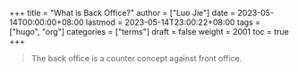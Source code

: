 +++
title = "What is Back Office?"
author = ["Luo Jie"]
date = 2023-05-14T00:00:00+08:00
lastmod = 2023-05-14T23:00:22+08:00
tags = ["hugo", "org"]
categories = ["terms"]
draft = false
weight = 2001
toc = true
+++

> The back office is a counter concept against front office.
